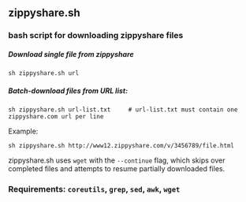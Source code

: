## zippyshare.sh
### bash script for downloading zippyshare files

##### Download single file from zippyshare

    sh zippyshare.sh url

##### Batch-download files from URL list:

    sh zippyshare.sh url-list.txt     # url-list.txt must contain one zippyshare.com url per line

Example:

    sh zippyshare.sh http://www12.zippyshare.com/v/3456789/file.html  

zippyshare.sh uses `wget` with the `--continue` flag, which skips over completed files and attempts to  resume partially downloaded files.

### Requirements: `coreutils`, `grep`, `sed`, `awk`, **`wget`**

